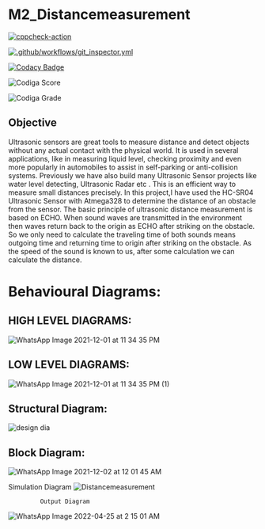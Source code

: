 # M2_Distancemeasurement
[![cppcheck-action](https://github.com/ENG230/M2_Distancemeasurement/actions/workflows/cppcheck.yml/badge.svg)](https://github.com/ENG230/M2_Distancemeasurement/actions/workflows/cppcheck.yml)

[![.github/workflows/git_inspector.yml](https://github.com/ENG230/M2_Distancemeasurement/actions/workflows/git_inspector.yml/badge.svg)](https://github.com/ENG230/M2_Distancemeasurement/actions/workflows/git_inspector.yml)

[![Codacy Badge](https://app.codacy.com/project/badge/Grade/b569df1dd71149c78c558bd5e0344e1c)](https://www.codacy.com/gh/ENG230/M2_Distancemeasurement/dashboard?utm_source=github.com&amp;utm_medium=referral&amp;utm_content=ENG230/M2_Distancemeasurement&amp;utm_campaign=Badge_Grade)

![Codiga Score](https://api.codiga.io/project/33166/score/svg)

![Codiga Grade](https://api.codiga.io/project/33166/status/svg)

## Objective

Ultrasonic sensors are great tools to measure distance and detect objects without any actual contact with the physical world. It is used in several applications, like in measuring liquid level, checking proximity and even more popularly in automobiles to assist in self-parking or anti-collision systems. Previously we have also build many Ultrasonic Sensor projects like water level detecting, Ultrasonic Radar etc . This is an efficient way to measure small distances precisely. In this project,I have used the HC-SR04 Ultrasonic Sensor with Atmega328 to determine the distance of an obstacle from the sensor. The basic principle of ultrasonic distance measurement is based on ECHO. When sound waves are transmitted in the environment then waves return back to the origin as ECHO after striking on the obstacle. So we only need to calculate the traveling time of both sounds means outgoing time and returning time to origin after striking on the obstacle. As the speed of the sound is known to us, after some calculation we can calculate the distance.

# Behavioural Diagrams:
## HIGH LEVEL DIAGRAMS:

![WhatsApp Image 2021-12-01 at 11 34 35 PM](https://user-images.githubusercontent.com/94224310/144291462-46681b27-ae23-4ca3-a5b9-21b7b6333a7f.jpeg)

## LOW LEVEL DIAGRAMS:

![WhatsApp Image 2021-12-01 at 11 34 35 PM (1)](https://user-images.githubusercontent.com/94224310/144291680-6cc67d7c-d72b-4d36-8731-1d18eae58928.jpeg)

## Structural Diagram:

![design dia](https://user-images.githubusercontent.com/94224310/144294721-a4a7c019-aacc-4dc0-a254-2545ae134af1.PNG)

## Block Diagram:

![WhatsApp Image 2021-12-02 at 12 01 45 AM](https://user-images.githubusercontent.com/94224310/144295585-c6a438da-50b2-411a-9bb3-15a04055a2ed.jpeg)

Simulation Diagram
![Distancemeasurement](https://user-images.githubusercontent.com/83355817/164995073-295f0daa-dfe5-4ccc-821d-55ec688b4c62.png)
 
             Output Diagram
 ![WhatsApp Image 2022-04-25 at 2 15 01 AM](https://user-images.githubusercontent.com/83355817/164995888-023c395a-2433-4de3-a38d-527ba9399d44.jpeg) 
